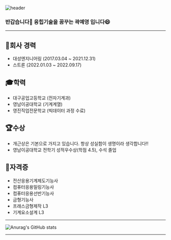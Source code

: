![header](https://capsule-render.vercel.app/api?type=waving&color=auto&height=230&section=header&text=YeYoung-Kwak&fontSize=55&animation=fadeIn&fontAlignY=40&desc=GitHub&descAlignY=56&descAlign=62)

### 반갑습니다👋 융힙기술을 꿈꾸는 곽예영 입니다😄

***

## 🏢회사 경력
- 대성엔지니어링 (2017.03.04 ~ 2021.12.31)
- 스트론 (2022.01.03 ~ 2022.09.17)


## 🎓학력
- 대구공업고등학교 (전자기계과)
- 영남이공대학교 (기계계열)
- 영진직업전문학교 (빅데이터 과정 수료)


## 🏆수상
- 개근상은 기본으로 가지고 있습니다. 항상 성실함이 생명이라 생각합니다!!
- 영남이공대학교 전학기 성적우수상(학점 4.5), 수석 졸업


## 🪪자격증
- 전산응용기계제도기능사
- 컴퓨터응용밀링기능사
- 컴퓨터응용선반기능사
- 금형기능사
- 프래스금형제작 L3
- 기계요소설계 L3

***
![Anurag's GitHub stats](https://github-readme-stats.vercel.app/api?username=YY-Tech&show_icons=true&theme=merko)
***
